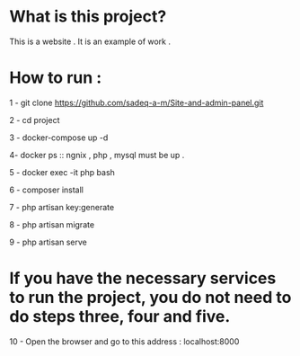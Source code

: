 # What is this project?

This is a website . 
It is an example of work . 


# How to run :

1 - git clone  https://github.com/sadeq-a-m/Site-and-admin-panel.git


2 - cd project


3 - docker-compose up -d 


4-  docker ps :: ngnix  , php  , mysql must be up  . 


5 - docker exec -it php bash 


6 - composer install


7 - php artisan key:generate


8 - php artisan migrate


9 - php artisan serve


#  If you have the necessary services to run the project, you do not need to do steps three, four and five. 

10 -  Open the browser and go to this address : localhost:8000




